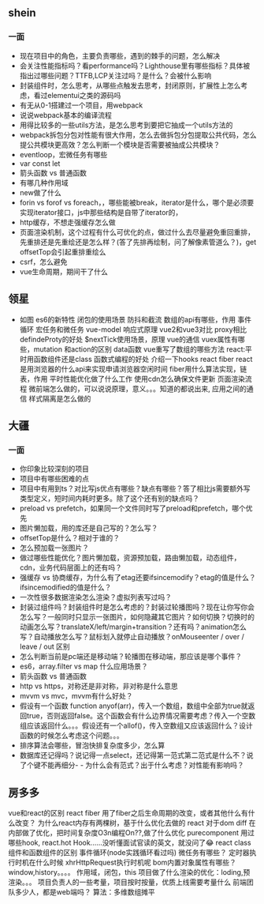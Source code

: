 ## shein
### 一面
- 现在项目中的角色，主要负责哪些，遇到的棘手的问题，怎么解决
- 会关注性能指标吗？看performance吗？Lighthouse里有哪些指标？具体被指出过哪些问题？TTFB,LCP关注过吗？是什么？会被什么影响
- 封装组件时，怎么思考，从哪些点触发去思考，封闭原则，扩展性上怎么考虑，看过elementui之类的源码吗
- 有无从0-1搭建过一个项目，用webpack
- 说说webpack基本的编译流程
- 用得比较多的一些utils方法，是怎么思考到要把它抽成一个utils方法的
- webpack拆包分包对性能有很大作用，怎么去做拆包分包提取公共代码，怎么提公共模块更高效？怎么判断一个模块是否需要被抽成公共模块？
- eventloop，宏微任务有哪些
- var const let
- 箭头函数 vs 普通函数
- 有哪几种作用域
- new做了什么
- forin vs forof vs foreach，，哪些能被break，iterator是什么，哪个是必须要实现iterator接口，js中那些结构是自带了iterator的，
- http缓存，不想走强缓存怎么做
- 页面渲染机制，这个过程有什么可优化的点，做过什么去尽量避免重回重排，先重排还是先重绘还是怎么样？(答了先排再绘制，问了解像素管道么？)，get offsetTop会引起重排重绘么
- csrf，怎么避免
- vue生命周期，期间干了什么
## 领星
- 如图
es6的新特性
闭包的使用场景
防抖和截流 
数组的api有哪些，作用
事件循环
宏任务和微任务
vue-model
响应式原理 vue2和vue3对比 proxy相比defindeProty的好处
$nextTick使用场景，原理
vue的通信
vuex属性有哪些，mutation 和action的区别
data函数
vue重写了数组的哪些方法
react:平时用函数组件还是class
函数式编程的好处
介绍一下hooks
react fiber
react是用浏览器的什么api来实现申请浏览器空闲时间
fiber用什么算法实现，链表，作用
平时性能优化做了什么工作
使用cdn怎么确保文件更新
页面渲染流程
微前端怎么做的，可以说说原理，意义。。。知道的都说出来,
应用之间的通信
样式隔离是怎么做的
## 大疆
### 一面
- 你印象比较深刻的项目
- 项目中有哪些困难的点
- 项目中有用到ts？对比写js优点有哪些？缺点有哪些？答了相比js需要额外写类型定义，短时间内耗时更多。除了这个还有别的缺点吗？
- preload vs prefetch，如果同一个文件同时写了preload和prefetch，哪个优先
- 图片懒加载，用的库还是自己写的？怎么写？
- offsetTop是什么？相对于谁的？
- 怎么预加载一张图片？
- 做过哪些性能优化？图片懒加载，资源预加载，路由懒加载，动态组件，cdn，业务代码层面上的还有吗？
- 强缓存 vs 协商缓存，为什么有了etag还要ifsincemodify？etag的值是什么？ifsincemodified的值是什么？
- 一次性很多数据渲染怎么渲染？虚拟列表写过吗？
- 封装过组件吗？封装组件时是怎么考虑的？封装过轮播图吗？现在让你写你会怎么写？一般同时只显示一张图片，如何隐藏其它图片？如何切换？切换时的动画怎么写？translateX/left/margin+transition？还有吗？animation怎么写？自动播放怎么写？鼠标划入就停止自动播放？onMouseenter / over / leave / out 区别
- 怎么判断当前是pc端还是移动端？轮播图在移动端，那应该是哪个事件？
- es6，array.filter vs map 什么应用场景？
- 箭头函数 vs 普通函数
- http vs https，对称还是非对称，非对称是什么意思
- mvvm vs mvc，mvvm有什么好处？
- 假设有一个函数 function anyof(arr)，传入一个数组，数组中全部为true就返回true，否则返回false。这个函数会有什么边界情况需要考虑？传入一个空数组应该返回什么。。。假设还有一个allof()，传入空数组又应该返回什么？设计函数的时候怎么考虑这个问题。。。
- 排序算法会哪些，冒泡快排复杂度多少，怎么算
- 数据库还记得吗？说记得一点select，还记得第一范式第二范式是什么不？说了个键不能再细分- - 为什么会有范式？出于什么考虑？对性能有影响吗？

## 房多多
vue和react的区别
react fiber
用了fiber之后生命周期的改变，或者其他什么有什么改变？
为什么react内存有两棵树，基于什么优化去做的
react 对于dom diff 在内部做了优化，把时间复杂度O3n编程On??,做了什么优化
purecomponent
用过哪些hook,
react.hot Hook......没听懂面试官读的英文，就没问了😂
react class组件和函数组件的区别
事件循环(node实践循环看过吗)
微任务有哪些？
定时器执行时机在什么时候
xhrHttpRequest执行时机呢
bom内置对象属性有哪些？window,history。。。。
作用域，闭包，this
项目做了什么渲染的优化：loding,预渲染。。。
项目负责人的一些考量，项目按时按量，优质上线需要考量什么
前端团队多少人，都是web端吗？
算法：多维数组摊平